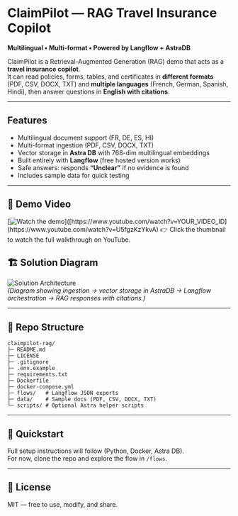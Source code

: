 # ClaimPilot — RAG Travel Insurance Copilot

**Multilingual • Multi-format • Powered by Langflow + AstraDB**

ClaimPilot is a Retrieval-Augmented Generation (RAG) demo that acts as a **travel insurance copilot**.  
It can read policies, forms, tables, and certificates in **different formats** (PDF, CSV, DOCX, TXT) and **multiple languages** (French, German, Spanish, Hindi), then answer questions in **English with citations**.

---

## Features
- Multilingual document support (FR, DE, ES, HI)
- Multi-format ingestion (PDF, CSV, DOCX, TXT)
- Vector storage in **Astra DB** with 768-dim multilingual embeddings
- Built entirely with **Langflow** (free hosted version works)
- Safe answers: responds **“Unclear”** if no evidence is found
- Includes sample data for quick testing

---

## 🎥 Demo Video
[![Watch the demo]([https://img.youtube.com/vi/YOUR_VIDEO_ID/0.jpg](https://i9.ytimg.com/vi_webp/U5fgzKzYkvA/maxresdefault.webp?v=689ddfc8&sqp=CJzWoMYG&rs=AOn4CLAWu6ICywv8Y_sXKfJDaSymTY3RYw))]([https://www.youtube.com/watch?v=YOUR_VIDEO_ID](https://www.youtube.com/watch?v=U5fgzKzYkvA)  
👉 Click the thumbnail to watch the full walkthrough on YouTube.

## 🏗️ Solution Diagram
![Solution Architecture](docs/solution-diagram.png)  
*(Diagram showing ingestion → vector storage in AstraDB → Langflow orchestration → RAG responses with citations.)*

---

## 📂 Repo Structure
```
claimpilot-rag/
├─ README.md
├─ LICENSE
├─ .gitignore
├─ .env.example
├─ requirements.txt
├─ Dockerfile
├─ docker-compose.yml
├─ flows/   # Langflow JSON exports
├─ data/    # Sample docs (PDF, CSV, DOCX, TXT)
└─ scripts/ # Optional Astra helper scripts
```

---

## 🏁 Quickstart
Full setup instructions will follow (Python, Docker, Astra DB).  
For now, clone the repo and explore the flow in `/flows`.

---

## 📜 License
MIT — free to use, modify, and share.
